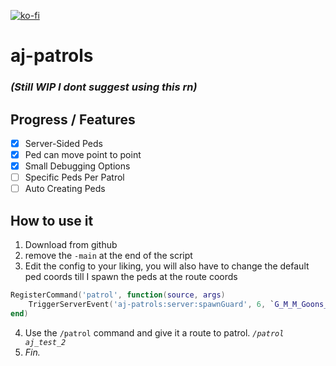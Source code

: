 [![ko-fi](https://ko-fi.com/img/githubbutton_sm.svg)](https://ko-fi.com/N4N05X1G8)
# aj-patrols
### *(Still WIP I dont suggest using this rn)*

## Progress / Features

- [x] Server-Sided Peds
- [x] Ped can move point to point
- [x] Small Debugging Options
- [ ] Specific Peds Per Patrol
- [ ] Auto Creating Peds

## How to use it
1. Download from github
2. remove the `-main` at the end of the script
3. Edit the config to your liking, you will also have to change the default ped coords till I spawn the peds at the route coords
```lua
RegisterCommand('patrol', function(source, args)
    TriggerServerEvent('aj-patrols:server:spawnGuard', 6, `G_M_M_Goons_01`, vector4(1873.597, 2537.6685, 45.6721, 60.0), 'miss_'..args[1])
end)
```
4. Use the `/patrol` command and give it a route to patrol. *`/patrol aj_test_2`*
5. *Fin.*